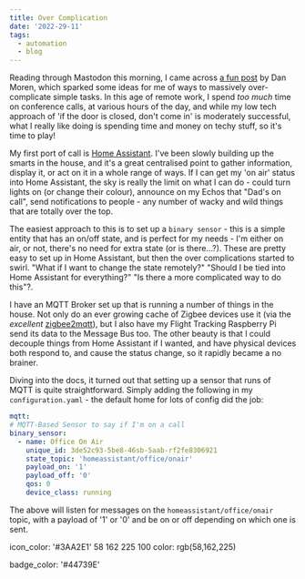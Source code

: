 ```yaml
---
title: Over Complication
date: '2022-29-11'
tags:
  - automation
  - blog
---
```


Reading through Mastodon this morning, I came across [a fun post](https://sixcolors.com/post/2022/11/creating-a-smart-on-air-sign-with-an-e-ink-display/) by Dan Moren, which sparked some ideas for me of ways to massively over-complicate simple tasks. In this age of remote work, I spend _too much_ time on conference calls, at various hours of the day, and while my low tech approach of 'if the door is closed, don't come in' is moderately successful, what I really like doing is spending time and money on techy stuff, so it's time to play!

My first port of call is [Home Assistant](https://www.home-assistant.io). I've been slowly building up the smarts in the house, and it's a great centralised point to gather information, display it, or act on it in a whole range of ways. If I can get my 'on air' status into Home Assistant, the sky is really the limit on what I can do - could turn lights on (or change their colour), announce on my Echos that "Dad's on call", send notifications to people - any number of wacky and wild things that are totally over the top.

The easiest approach to this is to set up a `binary sensor` - this is a simple entity that has an on/off state, and is perfect for my needs - I'm either on air, or not, there's no need for extra state (or is there...?). These are pretty easy to set up in Home Assistant, but then the over complications started to swirl. "What if I want to change the state remotely?" "Should I be tied into Home Assistant for everything?" "Is there a more complicated way to do this"?.

I have an MQTT Broker set up that is running a number of things in the house. Not only do an ever growing cache of Zigbee devices use it (via the _excellent_ [zigbee2mqtt](https://www.zigbee2mqtt.io)), but I also have my Flight Tracking Raspberry Pi send its data to the Message Bus too. The other beauty is that I could decouple things from Home Assistant if I wanted, and have physical devices both respond to, and cause the status change, so it rapidly became a no brainer.

Diving into the docs, it turned out that setting up a sensor that runs of MQTT is quite straightforward. Simply adding the following in my `configuration.yaml` - the default home for lots of config did the job:

```yaml
mqtt:
# MQTT-Based Sensor to say if I'm on a call
binary_sensor:
  - name: Office On Air
    unique_id: 3de52c93-5be8-46sb-5aab-rf2fe8306921
    state_topic: 'homeassistant/office/onair'
    payload_on: '1'
    payload_off: '0'
    qos: 0
    device_class: running
```

The above will listen for messages on the `homeassistant/office/onair` topic, with a payload of '1' or '0' and be on or off depending on which one is sent.

icon_color: '#3AA2E1'
58 162 225 100
color: rgb(58,162,225)

badge_color: '#44739E'
